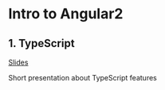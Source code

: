 # Intro to Angular2

## 1. TypeScript
[Slides](http://forcewake.me/slides/intro-to-ng2-typescript/)

Short presentation about TypeScript features
